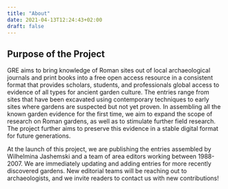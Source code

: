 ```yaml
---
title: "About"
date: 2021-04-13T12:24:43+02:00
draft: false
---
```


## Purpose of the Project

GRE aims to bring knowledge of Roman sites out of local archaeological journals and print books into a free open access resource in a consistent format that provides scholars, students, and professionals global access to evidence of all types for ancient garden culture. The entries range from sites that have been excavated using contemporary techniques to early sites where gardens are suspected but not yet proven. In assembling all the known garden evidence for the first time, we aim to expand the scope of research on Roman gardens, as well as to stimulate further field research. The project further aims to preserve this evidence in a stable digital format for future generations. 

At the launch of this project, we are publishing the entries assembled by Wilhelmina Jashemski and a team of area editors working between 1988-2007. We are immediately updating and adding entries for more recently discovered gardens. New editorial teams will be reaching out to archaeologists, and we invite readers to contact us with new contributions!
